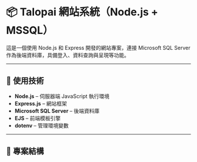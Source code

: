 # 📦 Talopai 網站系統（Node.js + MSSQL）

這是一個使用 Node.js 和 Express 開發的網站專案，連接 Microsoft SQL Server 作為後端資料庫，具備登入、資料查詢與呈現等功能。

---

## 🔧 使用技術

- **Node.js** – 伺服器端 JavaScript 執行環境  
- **Express.js** – 網站框架  
- **Microsoft SQL Server** – 後端資料庫  
- **EJS** – 前端模板引擎  
- **dotenv** – 管理環境變數  

---

## 📁 專案結構

